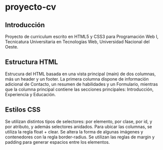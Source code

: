 # proyecto-cv
## Introducción
Proyecto de curriculum escrito en HTML5 y CSS3 para Programación Web I, Tecnicatura Universitaria en Tecnologías Web, Universidad Nacional del Oeste.
## Estructura HTML
Estrucura del HTML basada en una vista principal (main) de dos columnas, más un header y un footer.
La primera columna dispone de información adicional de Contacto, un resumen de habilidades y un Formulario, mientras que la columna principal contiene las secciones principales: Introducción, Experiencia y Educación.
## Estilos CSS
Se utilizan distintos tipos de selectores: por elemento, por clase, por id, y por atributo, y además selectores anidados.
Para ubicar las columnas, se utiliza la regla float + clear.
Se altera la forma de algunas imágenes y contenedores con la regla border-radius.
Se utilizan las reglas de margin y padding para generar espacios entre los elementos.
